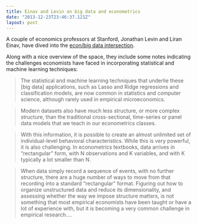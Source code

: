 ```yaml
---
title: Einav and Levin on big data and econometrics
date: "2013-12-23T23:46:37.121Z"
layout: post
---
```

A couple of economics professors at Stanford, Jonathan Levin and Liran Einav, have dived into the [econ/big data intersection](http://web.archive.org/web/20131112235212/http://www.stanford.edu/~leinav/pubs/NBER2014.pdf).

Along with a nice overview of the space, they include some notes indicating the challenges economists have faced in incorporating statistical and machine learning techniques:

> The statistical and machine learning techniques that underlie these [big data] applications, such as Lasso and Ridge regressions and classification models, are now common in statistics and computer science, although rarely used in empirical microeconomics.

> Modern datasets also have much less structure, or more complex structure, than the traditional cross-sectional, time-series or panel data models that we teach in our econometrics classes.

> With this information, it is possible to create an almost unlimited set of individual-level behavioral characteristics. While this is very powerful, it is also challenging. In econometrics textbooks, data arrives in “rectangular” form, with N observations and K variables, and with K typically a lot smaller than N.

> When data simply record a sequence of events, with no further structure, there are a huge number of ways to move from that recording into a standard “rectangular” format. Figuring out how to organize unstructured data and reduce its dimensionality, and assessing whether the way we impose structure matters, is not something that most empirical economists have been taught or have a lot of experience with, but it is becoming a very common challenge in empirical research….